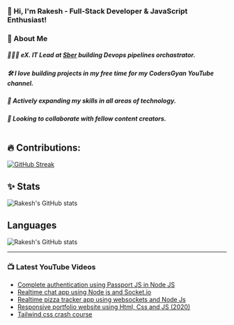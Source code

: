 ### 👋 Hi, I'm Rakesh - Full-Stack Developer & JavaScript Enthusiast!
### 🚀 About Me
##### 👷🏾‍♂️ eX. IT Lead at [Sber](https://sbertech.ru/) building Devops pipelines orchastrator.
##### 🛠️ I love building projects in my free time for my CodersGyan YouTube channel.
##### 🌟 Actively expanding my skills in all areas of technology.
##### 🤝 Looking to collaborate with fellow content creators. <br/><br/>





## 🔥 Contributions:
 
[![GitHub Streak](https://github-readme-streak-stats.herokuapp.com?user=codersgyan&&show_icons=true&theme=dark)](https://git.io/streak-stats)




## ✨ Stats

![Rakesh's GitHub stats](https://github-readme-stats.vercel.app/api?username=codersgyan&show_icons=true&theme=radical)




## Languages
![Rakesh's GitHub stats](https://github-readme-stats.vercel.app/api/top-langs/?username=codersgyan&layout=compact&theme=buefy&hide_border=true&hide_progress=true)

---

### 📺 Latest YouTube Videos
<!-- YOUTUBE:START -->
- [Complete authentication using Passport JS in Node JS](https://www.youtube.com/watch?v=6AoJaZs73Ak&t=6s)
- [Realtime chat app using Node js and Socket.io ](https://www.youtube.com/watch?v=_gikjdpWmcI&t=113s)
- [Realtime pizza tracker app using websockets and Node Js](https://www.youtube.com/watch?v=RqiU5nzj_nU&list=PLXQpH_kZIxTVRmXQN9J0Az76te5mAreLV)
- [Responsive portfolio website using Html, Css and JS (2020)](https://www.youtube.com/watch?v=8r1MHZec4Hc&list=PLXQpH_kZIxTWgPEnocGfpQo4XLrgcx63M)
- [Tailwind css crash course](https://www.youtube.com/watch?v=91evwKVzGRE&list=PLXQpH_kZIxTVc4bayR6EC0X_y_qRxDRyJ)
<!-- YOUTUBE:END -->


[website]: https://www.youtube.com/c/codersgyan
[twitter]: https://twitter.com/CodersGyan
[facebook]: https://www.facebook.com/codersgyan
[youtube]: https://www.youtube.com/c/codersgyan
[instagram]: https://www.instagram.com/codersgyan
[webdevplaylist]: https://www.youtube.com/playlist?list=PLXQpH_kZIxTVV5iiImYL7cF8qBXmIXfkA
[jsplaylist]: https://www.youtube.com/watch?v=KlLdNSvmoKI&list=PLXQpH_kZIxTVeSYQXLtpvMBCirxKCxqZz
[cssplaylist]: https://www.youtube.com/watch?v=wTyyIGZwJg0&t=2487s
[pizzaseries]: https://www.youtube.com/watch?v=RqiU5nzj_nU
